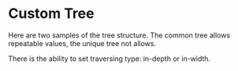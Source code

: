 <h1>Custom Tree</h1>

Here are two samples of the tree structure. The common tree allows repeatable values, the unique tree not allows. 

There is the ability to set traversing type: in-depth or in-width.